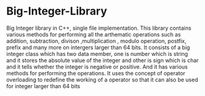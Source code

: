 # Big-Integer-Library

Big Integer library in C++, single file implementation. This library contains various methods for performing all the arthematic operations such as addition, subtraction, divison ,multiplication , modulo operation, postfix, prefix and many more on intergers larger than 64 bits. It consists of a big integer class which has two data member, one is number which is string and it stores the absolute value of the integer and other is sign which is char and it tells whether the integer is negative or positive. And it has various methods for performing the operations. It uses the concept of operator overloading to redefine the working of a operator so that it can also be used for integer larger than 64 bits

